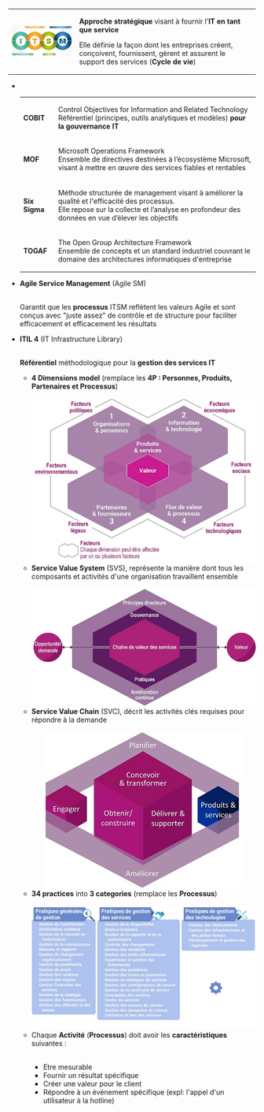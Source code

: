 <table>
	<tr>
		<td><img src="../images/itsm.png" width="350"/></td>
		<td>
			<p><b>Approche stratégique</b> visant à fournir l'<b>IT en tant que service</b></p>
			<p>Elle définie la façon dont les entreprises créent, conçoivent, fournissent, gèrent et assurent le support des services (<b>Cycle de vie</b>)</p></td>
	</tr>
</table>
<ul>
	<li></li>
	<table>
		<tr>
			<td><b>COBIT</b></td>
			<td>
				<p>Control Objectives for Information and Related Technology<br>
				Référentiel (principes, outils analytiques et modèles) <b>pour la gouvernance IT</b></p>
			</td>
		</tr>
		<tr>
			<td><b>MOF</b></td>
			<td>
				<p>Microsoft Operations Framework<br>
				Ensemble de directives destinées à l’écosystème Microsoft, visant à mettre en œuvre des services fiables et rentables</p>
			</td>
		</tr>
		<tr>
			<td><b>Six Sigma</b></td>
			<td>
				<p>Méthode structurée de management visant à améliorer la qualité et l'efficacité des processus.<br>
				   Elle repose sur la collecte et l’analyse en profondeur des données en vue d’élever les objectifs</p>
			</td>
		</tr>		
		<tr>
			<td><b>TOGAF</b></td>
			<td>
				<p>The Open Group Architecture Framework<br>
				   Ensemble de concepts et un standard industriel couvrant le domaine des architectures informatiques d'entreprise</p>
			</td>
		</tr>		
	</table>
	<li><b>Agile Service Management</b> (Agile SM)</li>
	<br>
	<p>Garantit que les <b>processus</b> ITSM reflètent les valeurs Agile et sont conçus avec "juste assez" de contrôle et de structure pour faciliter efficacement et efficacement les résultats</p>
	<li><b>ITIL 4</b> (IT Infrastructure Library)</li>
	<br>
	<p><b>Référentiel</b> méthodologique pour la <b>gestion des services IT</b></p>
	<ul>
		<li><b>4 Dimensions model</b> (remplace les <b>4P : Personnes, Produits, Partenaires et Processus</b>)</li>
		<br>
		<div align="center">
			<img src="../images/itil-4dimensions.jpg"/>
		</div>
		<li><b>Service Value System</b> (SVS), représente la manière dont tous les composants et activités d'une organisation travaillent ensemble</li>
		<br>
		<div align="center">
			<img src="../images/itil-svs.jpg"/>
		</div>
		<li><b>Service Value Chain</b> (SVC), décrit les activités clés requises pour répondre à la demande</li>
		<br>
		<div align="center">
			<img src="../images/itil-svc.jpg"/>
		</div>
		<li><b>34 practices</b> into <b>3 categories</b> (remplace les <b>Processus</b>)</li>
		<br>
		<div align="center">
			<img src="../images/itil-practices.jpg"/>
		</div>
	<li>Chaque <b>Activité</b> (<b>Processus</b>) doit avoir les <b>caractéristiques</b> suivantes :</li>
		<br>
		<ul>
			<li>Etre mesurable</li>
			<li>Fournir un résultat spécifique</li>
			<li>Créer une valeur pour le client</li>
			<li>Répondre à un événement spécifique (expl: l'appel d'un utilisateur à la hotline)</li>
		</ul>
	</ul
</ul>
